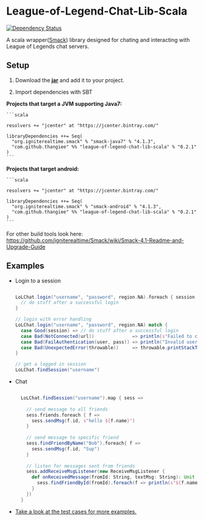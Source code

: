 # League-of-Legend-Chat-Lib-Scala
[![Dependency Status](https://www.versioneye.com/user/projects/557fbd2f38666400200000dd/badge.svg?style=flat)](https://www.versioneye.com/user/projects/557fbd2f38666400200000dd)

A scala wrapper([Smack](http://www.igniterealtime.org/projects/smack/)) library designed for chating and interacting with League of Legends chat servers.

Setup
-----
1. Download the [**jar**](https://github.com/Thangiee/League-of-Legend-Chat-Lib-Scala/tree/master/bin) and add it to your project. 

2. Import dependencies with SBT
  
  **Projects that target a JVM supporting Java7:**
  
    ```scala
    
    resolvers += "jcenter" at "https://jcenter.bintray.com/"
    
    libraryDependencies ++= Seq(
      "org.igniterealtime.smack" % "smack-java7" % "4.1.3",
      "com.github.thangiee" %% "league-of-legend-chat-lib-scala" % "0.2.1"
    ) 
    ```
    
  **Projects that target android:**
    
    ```scala
    
    resolvers += "jcenter" at "https://jcenter.bintray.com/"
    
    libraryDependencies ++= Seq(
      "org.igniterealtime.smack" % "smack-android" % "4.1.3",
      "com.github.thangiee" %% "league-of-legend-chat-lib-scala" % "0.2.1"
    )
    ```
  
  For other build tools look here: https://github.com/igniterealtime/Smack/wiki/Smack-4.1-Readme-and-Upgrade-Guide
  
Examples
--------
* Login to a session
  ```scala
  
  LoLChat.login("username", "password", region.NA).foreach { session => 
    // do stuff after a successful login
  }
  
  // login with error handling 
  LoLChat.login("username", "password", region.NA) match {
    case Good(session) => // do stuff after a successful login
    case Bad(NotConnected(url))              => println(s"Failed to connect to $url")
    case Bad(FailAuthentication(user, pass)) => println("Invalid username or password")
    case Bad(UnexpectedError(throwable))     => throwable.printStackTrace()
  }
  
  // get a logged in session
  LoLChat.findSession("username")
  ```
* Chat
  ```scala
  
    LoLChat.findSession("username").map { sess =>
    
      // send message to all friends
      sess.friends.foreach { f =>
        sess.sendMsg(f.id, s"hello ${f.name}")
      }
      
      // send message to specific friend
      sess.findFriendByName("Bob").foreach{ f =>
        sess.sendMsg(f.id, "Sup")
      }
      
      // listen for messages sent from friends
      sess.addReceiveMsgListener(new ReceiveMsgListener {
        def onReceivedMessage(fromId: String, textMsg: String): Unit = {
          sess.findFriendById(fromId).foreach(f => println(s"${f.name}: $textMsg"))
        }
      })
    }
  ```
  
* [Take a look at the test cases for more examples.](https://github.com/Thangiee/League-of-Legend-Chat-Lib-Scala/tree/master/src/test/scala-2.11)

